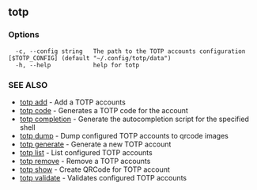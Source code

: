## totp



### Options

```
  -c, --config string   The path to the TOTP accounts configuration [$TOTP_CONFIG] (default "~/.config/totp/data")
  -h, --help            help for totp
```

### SEE ALSO

* [totp add](totp_add.md)	 - Add a TOTP accounts
* [totp code](totp_code.md)	 - Generates a TOTP code for the account
* [totp completion](totp_completion.md)	 - Generate the autocompletion script for the specified shell
* [totp dump](totp_dump.md)	 - Dump configured TOTP accounts to qrcode images
* [totp generate](totp_generate.md)	 - Generate a new TOTP account
* [totp list](totp_list.md)	 - List configured TOTP accounts
* [totp remove](totp_remove.md)	 - Remove a TOTP accounts
* [totp show](totp_show.md)	 - Create QRCode for TOTP account
* [totp validate](totp_validate.md)	 - Validates configured TOTP accounts

